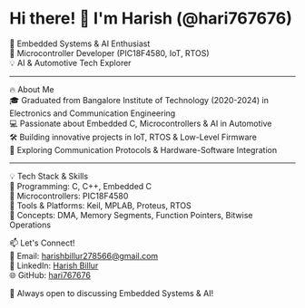 # Hi there! 👋 I'm Harish (@hari767676)  

🚀 Embedded Systems & AI Enthusiast  
🔧 Microcontroller Developer (PIC18F4580, IoT, RTOS)  
💡 AI & Automotive Tech Explorer  

---

🔥 About Me  
🎓 Graduated from Bangalore Institute of Technology (2020-2024) in Electronics and Communication Engineering  
💻 Passionate about Embedded C, Microcontrollers & AI in Automotive  
🛠 Building innovative projects in IoT, RTOS & Low-Level Firmware  
📡 Exploring Communication Protocols & Hardware-Software Integration  

---

💡 Tech Stack & Skills  
🔹 Programming: C, C++, Embedded C  
🔹 Microcontrollers: PIC18F4580  
🔹 Tools & Platforms: Keil, MPLAB, Proteus, RTOS  
🔹 Concepts: DMA, Memory Segments, Function Pointers, Bitwise Operations  


📫 Let's Connect!  
📧 Email: harishbillur278566@gmail.com  
💼 LinkedIn: [Harish Billur](https://www.linkedin.com/in/harish-billur-a2a948240/)  
🌐 GitHub: [hari767676](https://github.com/hari767676)  

🚀 Always open to discussing Embedded Systems & AI!  
